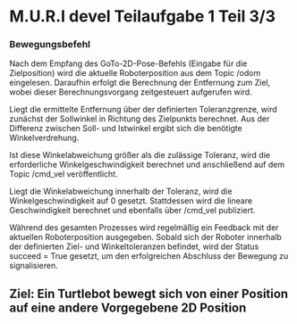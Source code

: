 # M.U.R.I devel Teilaufgabe 1 Teil 3/3

### Bewegungsbefehl
Nach dem Empfang des GoTo-2D-Pose-Befehls (Eingabe für die Zielposition) wird die aktuelle Roboterposition aus dem Topic /odom eingelesen.
Daraufhin erfolgt die Berechnung der Entfernung zum Ziel, wobei dieser Berechnungsvorgang zeitgesteuert aufgerufen wird.

Liegt die ermittelte Entfernung über der definierten Toleranzgrenze, wird zunächst der Sollwinkel in Richtung des Zielpunkts berechnet. Aus der Differenz zwischen Soll- und Istwinkel ergibt sich die benötigte Winkelverdrehung.

Ist diese Winkelabweichung größer als die zulässige Toleranz, wird die erforderliche Winkelgeschwindigkeit berechnet und anschließend auf dem Topic /cmd_vel veröffentlicht.

Liegt die Winkelabweichung innerhalb der Toleranz, wird die Winkelgeschwindigkeit auf 0 gesetzt. Stattdessen wird die lineare Geschwindigkeit berechnet und ebenfalls über /cmd_vel publiziert.

Während des gesamten Prozesses wird regelmäßig ein Feedback mit der aktuellen Roboterposition ausgegeben.
Sobald sich der Roboter innerhalb der definierten Ziel- und Winkeltoleranzen befindet, wird der Status succeed = True gesetzt, um den erfolgreichen Abschluss der Bewegung zu signalisieren.

## Ziel: Ein Turtlebot bewegt sich von einer Position auf eine andere Vorgegebene 2D Position